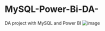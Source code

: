 # MySQL-Power-Bi-DA-
DA project with MySQL and  Power BI 
![image](https://github.com/user-attachments/assets/5711200a-76b0-41d9-a76a-d606ad85b62f)
